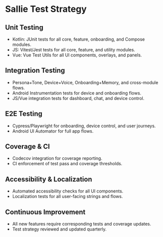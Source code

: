 # Sallie Test Strategy

## Unit Testing
- Kotlin: JUnit tests for all core, feature, onboarding, and Compose modules.
- JS: Vitest/Jest tests for all core, feature, and utility modules.
- Vue: Vue Test Utils for all UI components, overlays, and panels.

## Integration Testing
- Persona+Tone, Device+Voice, Onboarding+Memory, and cross-module flows.
- Android Instrumentation tests for device and onboarding flows.
- JS/Vue integration tests for dashboard, chat, and device control.

## E2E Testing
- Cypress/Playwright for onboarding, device control, and user journeys.
- Android UI Automator for full app flows.

## Coverage & CI
- Codecov integration for coverage reporting.
- CI enforcement of test pass and coverage thresholds.

## Accessibility & Localization
- Automated accessibility checks for all UI components.
- Localization tests for all user-facing strings and flows.

## Continuous Improvement
- All new features require corresponding tests and coverage updates.
- Test strategy reviewed and updated quarterly.
